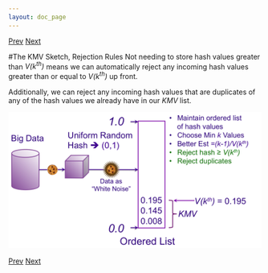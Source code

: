 ```yaml
---
layout: doc_page
---
```

[Prev](/docs/KMVsketch3.html)
[Next](/docs/KMVsketch5.html)

#The KMV Sketch, Rejection Rules
Not needing to store hash values greater than <i>V(k<sup>th</sup>)</i> means we can automatically reject any incoming hash values greater than or equal to <i>V(k<sup>th</sup>)</i> up front.

Additionally, we can reject any incoming hash values that are duplicates of any of the hash values we already have in our <i>KMV</i> list.

<img class="ds-img" src="/docs/img/KMV4.png" alt="KMV4" />

[Prev](/docs/KMVsketch3.html)
[Next](/docs/KMVsketch5.html)

